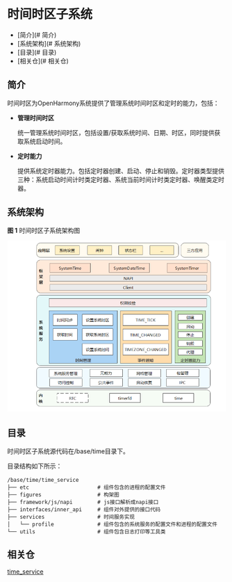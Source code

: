 # 时间时区子系统

-   [简介](# 简介)
-   [系统架构](# 系统架构)
-   [目录](# 目录)
-   [相关仓](# 相关仓)

## 简介

 时间时区为OpenHarmony系统提供了管理系统时间时区和定时的能力，包括：

-   **管理时间时区**

    统一管理系统时间时区，包括设置/获取系统时间、日期、时区，同时提供获取系统启动时间。

-   **定时能力**

    提供系统定时器能力。包括定时器创建、启动、停止和销毁。定时器类型提供三种：系统启动时间计时类定时器、系统当前时间计时类定时器、唤醒类定时器。


## 系统架构

**图 1**  时间时区子系统架构图


![](figures/时间时区子系统架构图.png "时间时区子系统架构图")

## 目录

时间时区子系统源代码在/base/time目录下。

目录结构如下所示：

```
/base/time/time_service
├── etc                      # 组件包含的进程的配置文件
├── figures                  # 构架图
├── framework/js/napi        # js接口解析成napi接口
├── interfaces/inner_api     # 组件对外提供的接口代码
├── services                 # 时间服务实现
│   └── profile              # 组件包含的系统服务的配置文件和进程的配置文件
└── utils                    # 组件包含日志打印等工具类
```

## 相关仓

[time_service](https://gitee.com/openharmony/time_time_service)